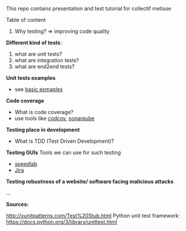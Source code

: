 


This repo contains presentation and test tutorial for collectif metisse

Table of content

1. Why testing?
=> improving code quality

**Different kind of tests**:
1. what are unit tests?
2. what are integration tests?
3. what are end2end tests?

**Unit tests examples**
- see [basic exmaples](basic_unit_test.py)

**Code coverage**
- What is code coverage?
- use tools like [codcov](https://about.codecov.io/), [sonarqube](https://docs.sonarsource.com/sonarqube-server/10.8/analyzing-source-code/test-coverage/overview/)

**Testing place in development**

- What is TDD (Test Driven Development)?

**Testing GUIs**
Tools we can use for such testing

- [speedlab](https://www.browserstack.com/speedlab)
- [Jira](https://www.atlassian.com/software/jira)


**Testing robustness of a website/ software facing malicious attacks**

... 

**Sources:**

http://xunitpatterns.com/Test%20Stub.html
Python unit test framework: https://docs.python.org/3/library/unittest.html
